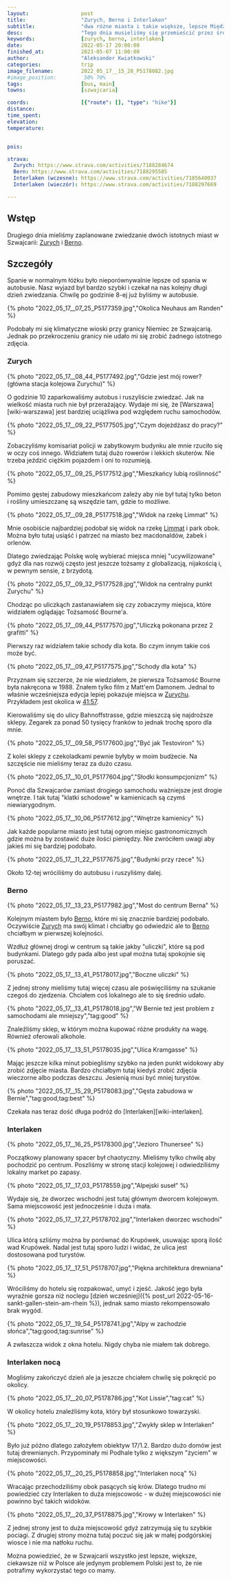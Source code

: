 ```yaml
---
layout:                 post
title:                  "Zurych, Berno i Interlaken"
subtitle:               "dwa różne miasta i takie większe, lepsze Międzygórze"
desc:                   "Tego dnia musieliśmy się przemieścić przez środek Szwajcarii po drodze na szybko zwiedzając Zurych i Berno. Oba miasta się mocno od siebie różnią i w obu miałem niedosyt - chciałbym je jeszcze kiedyś zobaczyć."
keywords:               [zurych, berno, interlaken]
date:                   2022-05-17 20:00:00
finished_at:            2023-05-07 11:00:00
author:                 "Aleksander Kwiatkowski"
categories:             trip
image_filename:         2022_05_17__15_28_P5178082.jpg
#image_position:         50% 70%
tags:                   [bus, main]
towns:                  [szwajcaria]

coords:                 [{"route": [], "type": "hike"}]
distance:
time_spent:
elevation:
temperature:


pois:

strava:
  Zurych: https://www.strava.com/activities/7188284674
  Bern: https://www.strava.com/activities/7188295505
  Interlaken (wczesne): https://www.strava.com/activities/7185640037
  Interlaken (wieczór): https://www.strava.com/activities/7188297669

---
```


[bourne1]: https://www.youtube.com/watch?v=r5JPwQfohlo

[wiki-limmat-rzeka]: https://pl.wikipedia.org/wiki/Limmat
[wiki-berno]: https://pl.wikipedia.org/wiki/Berno
[wiki-zurych]: https://pl.wikipedia.org/wiki/Zurych

## Wstęp

Drugiego dnia mieliśmy zaplanowane zwiedzanie dwóch istotnych miast
w Szwajcarii: [Zurych][wiki-zurych] i [Berno][wiki-berno].

## Szczegóły

Spanie w normalnym łóżku było nieporównywalnie lepsze od spania w autobusie. Nasz wyjazd
był bardzo szybki i czekał na nas kolejny długi dzień zwiedzania.
Chwilę po godzinie 8-ej już byliśmy w autobusie.

{% photo "2022_05_17__07_25_P5177359.jpg","Okolica Neuhaus am Randen" %}

Podobały mi się klimatyczne wioski przy granicy Niemiec ze Szwajcarią. Jednak po
przekroczeniu granicy nie udało mi się zrobić żadnego istotnego zdjęcia.

### Zurych

<!-- https://www.strava.com/activities/7188284674 -->

{% photo "2022_05_17__08_44_P5177492.jpg","Gdzie jest mój rower? (główna stacja kolejowa Zurychu)" %}

O godzinie 10 zaparkowaliśmy autobus i ruszyliście zwiedzać. Jak na wielkość
miasta ruch nie był przerażający. Wydaje mi się, że [Warszawa][wiki-warszawa]
jest bardziej uciążliwa pod względem ruchu samochodów.

{% photo "2022_05_17__09_22_P5177505.jpg","Czym dojeżdżasz do pracy?" %}

Zobaczyliśmy komisariat policji w zabytkowym budynku ale mnie rzuciło się w
oczy coś innego. Widziałem tutaj dużo rowerów i lekkich skuterów.
Nie trzeba jeździć ciężkim pojazdem i oni to rozumieją.

{% photo "2022_05_17__09_25_P5177512.jpg","Mieszkańcy lubią roślinność" %}

Pomimo gęstej zabudowy mieszkańcom zależy aby nie był tutaj tylko beton
i rośliny umieszczanę są wszędzie tam, gdzie to możliwe.

{% photo "2022_05_17__09_28_P5177518.jpg","Widok na rzekę Limmat" %}

Mnie osobiście najbardziej podobał się widok na rzekę [Limmat][wiki-limmat-rzeka]
i park obok. Można było tutaj usiąść i patrzeć na miasto
bez macdonaldów, żabek i orlenów.

Dlatego zwiedzając Polskę wolę wybierać miejsca mniej "ucywilizowane" gdyż
dla nas rozwój często jest jeszcze tożsamy z globalizacją, nijakością i,
w pewnym sensie, z brzydotą.

{% photo "2022_05_17__09_32_P5177528.jpg","Widok na centralny punkt Zurychu" %}

Chodząc po uliczkąch zastanawiałem się czy zobaczymy miejsca, które widziałem
oglądając Tożsamość Bourne'a.

{% photo "2022_05_17__09_44_P5177570.jpg","Uliczką pokonana przez 2 grafitti" %}

Pierwszy raz widziałem takie schody dla kota. Bo czym innym takie coś może być.

{% photo "2022_05_17__09_47_P5177575.jpg","Schody dla kota" %}

Przyznam się szczerze, że nie wiedziałem, że pierwsza Tożsamość Bourne była nakręcona
w 1988. Znałem tylko film z Matt'em Damonem. Jednal to właśnie wcześniejsza
edycja lepiej pokazuje miejsca w [Zurychu][wiki-zurych]. Przykładem jest
okolica w [41:57][bourne1].

Kierowaliśmy się do ulicy Bahnoffstrasse, gdzie mieszczą się najdroższe
sklepy. Zegarek za ponad 50 tysięcy franków to jednak trochę sporo dla mnie.

{% photo "2022_05_17__09_58_P5177600.jpg","Być jak Testoviron" %}

Z kolei sklepy z czekoladkami pewnie byłyby w moim budżecie. Na szczęście
nie mieliśmy teraz za dużo czasu.

{% photo "2022_05_17__10_01_P5177604.jpg","Słodki konsumpcjonizm" %}

Ponoć dla Szwajcarów zamiast drogiego samochodu ważniejsze jest drogie wnętrze.
I tak tutaj "klatki schodowe" w kamienicach są czymś niewiarygodnym.

{% photo "2022_05_17__10_06_P5177612.jpg","Wnętrze kamienicy" %}

Jak każde popularne miasto jest tutaj ogrom miejsc gastronomicznych gdzie
można by zostawić duże ilości pieniędzy. Nie zwróciłem uwagi aby jakieś
mi się bardziej podobało.

{% photo "2022_05_17__11_22_P5177675.jpg","Budynki przy rzece" %}

Około 12-tej wróciliśmy do autobusu i ruszyliśmy dalej.

### Berno

<!-- https://www.strava.com/activities/7188295505 -->

{% photo "2022_05_17__13_23_P5177982.jpg","Most do centrum Berna" %}

Kolejnym miastem było [Berno][wiki-berno], które mi się znacznie bardziej podobało.
Oczywiście [Zurych][wiki-zurych] ma swój klimat i chciałby go odwiedzić ale
to [Berno][wiki-berno] chciałbym w pierwszej kolejności.

Wzdłuż głównej drogi w centrum są takie jakby "uliczki", które są pod budynkami. Dlatego
gdy pada albo jest upał można tutaj spokojnie się poruszać.

{% photo "2022_05_17__13_41_P5178017.jpg","Boczne uliczki" %}

Z jednej strony mieliśmy tutaj więcej czasu ale poświęciliśmy na szukanie
czegoś do zjedzenia. Chciałem coś lokalnego ale to się
średnio udało.

{% photo "2022_05_17__13_41_P5178018.jpg","W Bernie też jest problem z samochodami ale mniejszy","tag:good" %}

Znaleźliśmy sklep, w którym można kupować różne produkty na wagę.
Również oferowali alkohole.

{% photo "2022_05_17__13_51_P5178035.jpg","Ulica Kramgasse" %}

Mając jeszcze kilka minut pobiegliśmy szybko na jeden punkt
widokowy aby zrobić zdjęcie miasta. Bardzo chciałbym tutaj kiedyś
zrobić zdjęcia wieczorne albo podczas deszczu. Jesienią
musi być mniej turystów.

{% photo "2022_05_17__15_29_P5178083.jpg","Gęsta zabudowa w Bernie","tag:good,tag:best" %}

Czekała nas teraz dość długa podróż do [Interlaken][wiki-interlaken].

### Interlaken

{% photo "2022_05_17__16_25_P5178300.jpg","Jezioro Thunersee" %}

Początkowy planowany spacer był chaotyczny. Mieliśmy tylko chwilę aby pochodzić po
centrum. Poszliśmy w stronę stacji kolejowej i odwiedziliśmy lokalny
market po zapasy.

{% photo "2022_05_17__17_03_P5178559.jpg","Alpejski suseł" %}

Wydaje się, że dworzec wschodni jest tutaj głównym dworcem kolejowym. Sama miejscowość
jest jednocześnie i duża i mała.

{% photo "2022_05_17__17_27_P5178702.jpg","Interlaken dworzec wschodni" %}

Ulica którą szliśmy można by porównać do Krupówek, usuwając sporą ilość
wad Krupówek. Nadal jest tutaj sporo ludzi i widać, że ulica jest dostosowana
pod turystów.

{% photo "2022_05_17__17_51_P5178707.jpg","Piękna architektura drewniana" %}

Wróciliśmy do hotelu się rozpakować, umyć i zjeść. Jakość jego była wyraźnie gorsza
niż noclegu
[dzień wcześniej]({% post_url 2022-05-16-sankt-gallen-stein-am-rhein %}),
jednak samo miasto rekompensowało brak wygód.

{% photo "2022_05_17__19_54_P5178741.jpg","Alpy w zachodzie słońca","tag:good,tag:sunrise" %}

A zwłaszcza widok z okna hotelu. Nigdy chyba nie miałem tak dobrego.

### Interlaken nocą

Mogliśmy zakończyć dzień ale ja jeszcze chciałem chwilę się pokręcić po okolicy.

{% photo "2022_05_17__20_07_P5178786.jpg","Kot Lissie","tag:cat" %}

W okolicy hotelu znaleźliśmy kota, który był stosunkowo towarzyski.

{% photo "2022_05_17__20_19_P5178853.jpg","Zwykły sklep w Interlaken" %}

Było już późno dlatego założyłem obiektyw 17/1.2. Bardzo dużo domów jest
tutaj drewnianych. Przypominały mi Podhale tylko z większym "życiem"
w miejscowości.

{% photo "2022_05_17__20_25_P5178858.jpg","Interlaken nocą" %}

Wracając przechodziliśmy obok pasących się krów. Dlatego trudno mi powiedzieć
czy Interlaken to duża miejscowośc - w dużej miejscowości nie
powinno być takich widoków.

{% photo "2022_05_17__20_37_P5178875.jpg","Krowy w Interlaken" %}

Z jednej strony jest to duża miejscowość
gdyż zatrzymują się tu szybkie pociagi. Z drugiej strony można
tutaj poczuć się jak w małej podgórskiej wiosce i nie ma natłoku ruchu.

Można powiedzieć, że w Szwajcarii wszystko jest lepsze, większe, ciekawsze
niż w Polsce ale jedynym problemem Polski jest to, że nie potrafimy wykorzystać
tego co mamy.

